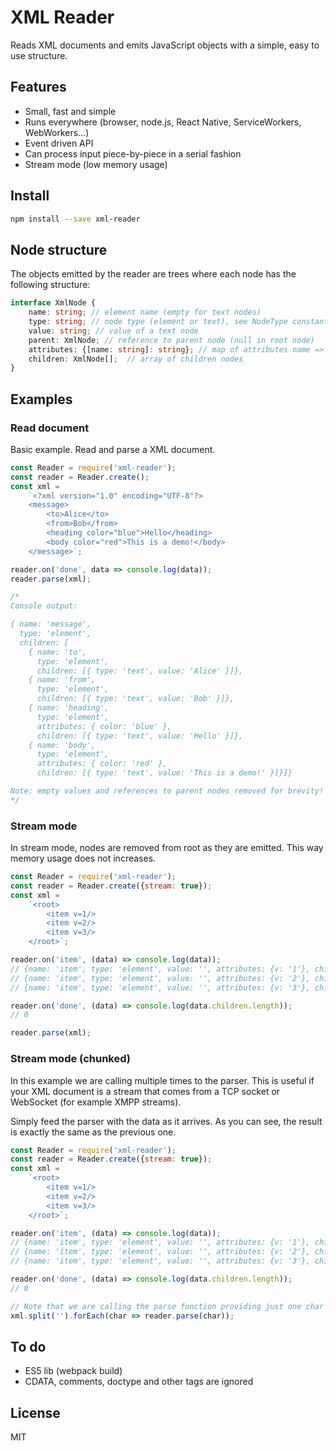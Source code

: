 # XML Reader

Reads XML documents and emits JavaScript objects with a simple, easy to use structure.

## Features

- Small, fast and simple
- Runs everywhere (browser, node.js, React Native, ServiceWorkers, WebWorkers...)
- Event driven API
- Can process input piece-by-piece in a serial fashion
- Stream mode (low memory usage)

## Install

```bash
npm install --save xml-reader
```

## Node structure

The objects emitted by the reader are trees where each node has the following structure:

```typescript
interface XmlNode {
    name: string; // element name (empty for text nodes)
    type: string; // node type (element or text), see NodeType constants
    value: string; // value of a text node
    parent: XmlNode; // reference to parent node (null in root node)
    attributes: {[name: string]: string}; // map of attributes name => value
    children: XmlNode[];  // array of children nodes
}
```

## Examples

### Read document

Basic example. Read and parse a XML document.

```javascript
const Reader = require('xml-reader');
const reader = Reader.create();
const xml =
    `<?xml version="1.0" encoding="UTF-8"?>
    <message>
        <to>Alice</to>
        <from>Bob</from>
        <heading color="blue">Hello</heading>
        <body color="red">This is a demo!</body>
    </message>`;

reader.on('done', data => console.log(data));
reader.parse(xml);

/*
Console output:

{ name: 'message',
  type: 'element',
  children: [
    { name: 'to',
      type: 'element',
      children: [{ type: 'text', value: 'Alice' }]},
    { name: 'from',
      type: 'element',
      children: [{ type: 'text', value: 'Bob' }]},
    { name: 'heading',
      type: 'element',
      attributes: { color: 'blue' },
      children: [{ type: 'text', value: 'Hello' }]},
    { name: 'body',
      type: 'element',
      attributes: { color: 'red' },
      children: [{ type: 'text', value: 'This is a demo!' }]}]}

Note: empty values and references to parent nodes removed for brevity!
*/
```

### Stream mode

In stream mode, nodes are removed from root as they are emitted. This way memory usage does not increases.

```javascript
const Reader = require('xml-reader');
const reader = Reader.create({stream: true});
const xml =
    `<root>
        <item v=1/>
        <item v=2/>
        <item v=3/>
    </root>`;

reader.on('item', (data) => console.log(data));
// {name: 'item', type: 'element', value: '', attributes: {v: '1'}, children: []}
// {name: 'item', type: 'element', value: '', attributes: {v: '2'}, children: []}
// {name: 'item', type: 'element', value: '', attributes: {v: '3'}, children: []}

reader.on('done', (data) => console.log(data.children.length));
// 0

reader.parse(xml);
```

### Stream mode (chunked)

In this example we are calling multiple times to the parser. This is useful if your XML document is a stream that comes from a TCP socket or WebSocket (for example XMPP streams).

Simply feed the parser with the data as it arrives. As you can see, the result is exactly the same as the previous one.

```javascript
const Reader = require('xml-reader');
const reader = Reader.create({stream: true});
const xml =
    `<root>
        <item v=1/>
        <item v=2/>
        <item v=3/>
    </root>`;

reader.on('item', (data) => console.log(data));
// {name: 'item', type: 'element', value: '', attributes: {v: '1'}, children: []}
// {name: 'item', type: 'element', value: '', attributes: {v: '2'}, children: []}
// {name: 'item', type: 'element', value: '', attributes: {v: '3'}, children: []}

reader.on('done', (data) => console.log(data.children.length));
// 0

// Note that we are calling the parse function providing just one char each time
xml.split('').forEach(char => reader.parse(char));
```
## To do

- ES5 lib (webpack build)
- CDATA, comments, doctype and other tags are ignored

## License

MIT

